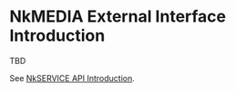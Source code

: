 # NkMEDIA External Interface Introduction

TBD

See [NkSERVICE API Introduction](https://github.com/NetComposer/nkservice/blob/luerl/doc/api_intro.md).

